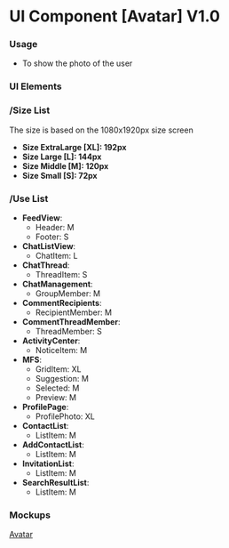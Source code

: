 # UI Component [Avatar] V1.0
### Usage
- To show the photo of the user

### UI Elements

### /Size List 
The size is based on the 1080x1920px size screen
- **Size ExtraLarge [XL]: 192px**
- **Size Large [L]: 144px**
- **Size Middle [M]: 120px**
- **Size Small [S]: 72px**

### /Use List
- **FeedView**:
  - Header: M
  - Footer: S
- **ChatListView**:
  - ChatItem: L
- **ChatThread**:
  - ThreadItem: S
- **ChatManagement**:
  - GroupMember: M
- **CommentRecipients**:
  - RecipientMember: M
- **CommentThreadMember**:
  - ThreadMember: S
- **ActivityCenter**:
  - NoticeItem: M
- **MFS**:
  - GridItem: XL
  - Suggestion: M
  - Selected: M
  - Preview: M
- **ProfilePage**:
  - ProfilePhoto: XL
- **ContactList**:
  - ListItem: M
- **AddContactList**:
  - ListItem: M
- **InvitationList**:
  - ListItem: M
- **SearchResultList**:
  - ListItem: M

### Mockups
[Avatar](https://drive.google.com/a/supereffective.com/file/d/0ByrgX886wsYdeTdETXFYRF9TYlE/view?usp=sharing)
